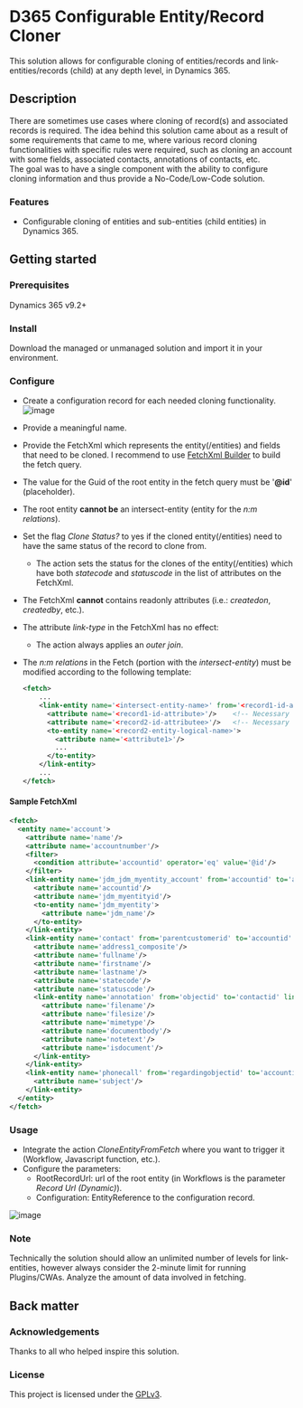 # D365 Configurable Entity/Record Cloner

This solution allows for configurable cloning of entities/records and link-entities/records (child) at any depth level, in Dynamics 365.


## Description

There are sometimes use cases where cloning of record(s) and associated records is required.
The idea behind this solution came about as a result of some requirements that came to me, where various record cloning functionalities with specific rules were required, such as cloning an account with some fields, associated contacts, annotations of contacts, etc.
<br/> The goal was to have a single component with the ability to configure cloning information and thus provide a No-Code/Low-Code solution.


### Features

- Configurable cloning of entities and sub-entities (child entities) in Dynamics 365.

## Getting started

### Prerequisites

Dynamics 365 v9.2+

### Install

Download the managed or unmanaged solution and import it in your environment.

### Configure

- Create a configuration record for each needed cloning functionality.
![image](https://user-images.githubusercontent.com/34159960/208450207-1b69370c-6243-4deb-b04f-d8dfd26b4524.png)

  
- Provide a meaningful name.
- Provide the FetchXml which represents the entity(/entities) and fields that need to be cloned. I recommend to use [FetchXml Builder](https://www.xrmtoolbox.com/plugins/Cinteros.Xrm.FetchXmlBuilder) to build the fetch query.
- The value for the Guid of the root entity in the fetch query must be '<b>@id</b>' (placeholder).
- The root entity <b>cannot be</b> an intersect-entity (entity for the <i>n:m relations</i>).
- Set the flag <i>Clone Status?</i> to yes if the cloned entity(/entities) need to have the same status of the record to clone from.
    - The action sets the status for the clones of the entity(/entities) which have both <i>statecode</i> and <i>statuscode</i> in the list of attributes on the FetchXml.
- The FetchXml <b>cannot</b> contains readonly attributes (i.e.: <i>createdon</i>, <i>createdby</i>, etc.).
- The attribute <i>link-type</i> in the FetchXml has no effect:
  - The action always applies an <i>outer join</i>.
- The <i>n:m relations</i> in the Fetch (portion with the <i>intersect-entity</i>) must be modified according to the following template:
    ~~~ xml
    <fetch>
        ...
        <link-entity name='<intersect-entity-name>' from='<record1-id-attribute>' to='<record1-id-attribute>' intersect='true'>
          <attribute name='<record1-id-attribute>'/>    <!-- Necessary -->
          <attribute name='<record2-id-attributee>'/>   <!-- Necessary -->
          <to-entity name='<record2-entity-logical-name>'>
            <attribute name='<attribute1>'/>
            ...
          </to-entity>
        </link-entity>
        ...
    </fetch>
    ~~~
 
#### Sample FetchXml
~~~ xml
<fetch>
  <entity name='account'>
    <attribute name='name'/>
    <attribute name='accountnumber'/>
    <filter>
      <condition attribute='accountid' operator='eq' value='@id'/>
    </filter>
    <link-entity name='jdm_jdm_myentity_account' from='accountid' to='accountid' intersect='true'>
      <attribute name='accountid'/>
      <attribute name='jdm_myentityid'/>
      <to-entity name='jdm_myentity'>
        <attribute name='jdm_name'/>
      </to-entity>
    </link-entity>
    <link-entity name='contact' from='parentcustomerid' to='accountid' link-type='outer'>
      <attribute name='address1_composite'/>
      <attribute name='fullname'/>
      <attribute name='firstname'/>
      <attribute name='lastname'/>
      <attribute name='statecode'/>
      <attribute name='statuscode'/>
      <link-entity name='annotation' from='objectid' to='contactid' link-type='outer'>
        <attribute name='filename'/>
        <attribute name='filesize'/>
        <attribute name='mimetype'/>
        <attribute name='documentbody'/>
        <attribute name='notetext'/>
        <attribute name='isdocument'/>
      </link-entity>
    </link-entity>
    <link-entity name='phonecall' from='regardingobjectid' to='accountid' link-type='outer'>
      <attribute name='subject'/>
    </link-entity>
  </entity>
</fetch>
~~~

### Usage

- Integrate the action <i>CloneEntityFromFetch</i> where you want to trigger it (Workflow, Javascript function, etc.).
- Configure the parameters:
    - RootRecordUrl: url of the root entity (in Workflows is the parameter <i>Record Url (Dynamic)</i>).
    - Configuration: EntityReference to the configuration record.

![image](https://user-images.githubusercontent.com/34159960/207928348-7b96b22c-001c-4874-b995-5bae46bff558.png)


### Note

Technically the solution should allow an unlimited number of levels for link-entities, however always consider the 2-minute limit for running Plugins/CWAs. Analyze the amount of data involved in fetching.


## Back matter

### Acknowledgements

Thanks to all who helped inspire this solution.

### License

This project is licensed under the [GPLv3](https://www.gnu.org/licenses/gpl-3.0.html).
